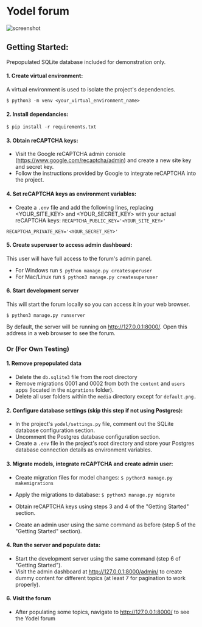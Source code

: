 # Yodel forum

![screenshot](https://github.com/user-attachments/assets/6eef2634-2a65-4e62-878b-fc7b0bc12ad5)

## Getting Started:

Prepopulated SQLite database included for demonstration only.


#### 1. Create virtual environment:
A virtual environment is used to isolate the project's dependencies. 

`$ python3 -m venv <your_virtual_environment_name>`

#### 2. Install dependancies:
`$ pip install -r requirements.txt`

#### 3. Obtain reCAPTCHA keys:
- Visit the Google reCAPTCHA admin console (https://www.google.com/recaptcha/admin) and create a new site key and secret key.
- Follow the instructions provided by Google to integrate reCAPTCHA into the project.

#### 4. Set reCAPTCHA keys as environment variables:
- Create a `.env` file and add the following lines, replacing <YOUR_SITE_KEY> and <YOUR_SECRET_KEY> with your actual reCAPTCHA keys:
`RECAPTCHA_PUBLIC_KEY='<YOUR_SITE_KEY>'`

`RECAPTCHA_PRIVATE_KEY='<YOUR_SECRET_KEY>'`

#### 5. Create superuser to access admin dashboard:
This user will have full access to the forum's admin panel. 

- For Windows run
`$ python manage.py createsuperuser`
- For Mac/Linux run
`$ python3 manage.py createsuperuser`

#### 6. Start development server
This will start the forum locally so you can access it in your web browser.

`$ python3 manage.py runserver`

By default, the server will be running on http://127.0.0.1:8000/. Open this address in a web browser to see the forum.


### Or (For Own Testing)


#### 1. Remove prepopulated data
- Delete the `db.sqlite3` file from the root directory
- Remove migrations 0001 and 0002 from both the `content` and `users` apps (located in the `migrations` folder).
- Delete all user folders within the `media` directory except for `default.png.`

#### 2. Configure database settings (skip this step if not using Postgres):
- In the project's `yodel/settings.py` file, comment out the SQLite database configuration section.
- Uncomment the Postgres database configuration section.
- Create a `.env` file in the project's root directory and store your Postgres database connection details as environment variables.

#### 3. Migrate models, integrate reCAPTCHA and create admin user:
- Create migration files for model changes:
`$ python3 manage.py makemigrations`

- Apply the migrations to database:
`$ python3 manage.py migrate`

- Obtain reCAPTCHA keys using steps 3 and 4 of the "Getting Started" section.

- Create an admin user using the same command as before (step 5 of the "Getting Started" section).


#### 4. Run the server and populate data:
- Start the development server using the same command (step 6 of "Getting Started").
- Visit the admin dashboard at http://127.0.0.1:8000/admin/ to create dummy content for different topics (at least 7 for pagination to work properly).

#### 6. Visit the forum
- After populating some topics, navigate to http://127.0.0.1:8000/ to see the Yodel forum